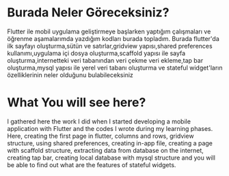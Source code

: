 # Burada Neler Göreceksiniz?

Flutter ile mobil uygulama geliştirmeye başlarken yaptığım çalışmaları ve öğrenme aşamalarımda yazdığım kodları burada topladım. Burada flutter'da ilk sayfayı oluşturma,sütün ve satırlar,gridview yapısı,shared preferences kullanımı,uygulama içi dosya oluşturma,scaffold yapısı ile sayfa oluşturma,internetteki veri tabanından veri çekme veri ekleme,tap bar oluşturma,mysql yapısı ile yerel veri tabanı oluşturma ve stateful widget'ların özelliklerinin neler olduğunu bulabileceksiniz

# What You will see here?

I gathered here the work I did when I started developing a mobile application with Flutter and the codes I wrote during my learning phases. Here, creating the first page in flutter, columns and rows, gridview structure, using shared preferences, creating in-app file, creating a page with scaffold structure, extracting data from database on the internet, creating tap bar, creating local database with mysql structure and you will be able to find out what are the features of stateful widgets.
